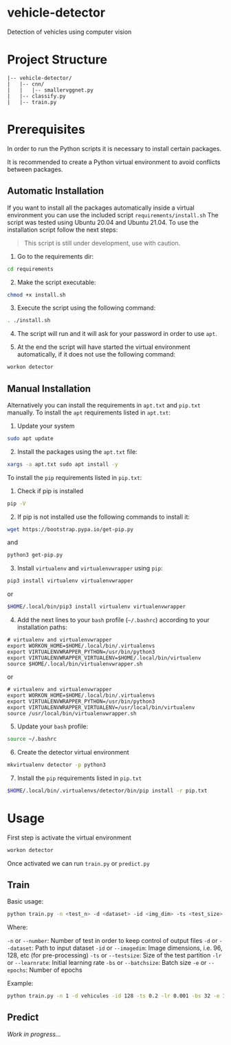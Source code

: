 # vehicle-detector
Detection of vehicles using computer vision

# Project Structure

```
|-- vehicle-detector/
|   |-- cnn/
|   |   |-- smallervggnet.py
|   |-- classify.py
|   |-- train.py
```

# Prerequisites

In order to run the Python scripts it is necessary to install certain packages.

It is recommended to create a Python virtual environment to avoid conflicts between packages.

## Automatic Installation

If you want to install all the packages automatically inside a virtual environment you can use the included script `requirements/install.sh`
The script was tested using Ubuntu 20.04 and Ubuntu 21.04. To use the installation script follow the next steps:

> This script is still under development, use with caution.

1. Go to the requirements dir:

```sh
cd requirements
```

2. Make the script executable:

```sh
chmod +x install.sh
```

3. Execute the script using the following command:

```sh
. ./install.sh
```

4. The script will run and it will ask for your password in order to use `apt`.

5. At the end the script will have started the virtual environment automatically, if it does not use the following command:

```sh
workon detector
```

## Manual Installation

Alternatively you can install the requirements in `apt.txt` and `pip.txt` manually. To install the `apt` requirements listed in `apt.txt`:

1. Update your system

```sh
sudo apt update
```

2. Install the packages using the `apt.txt` file:

```sh
xargs -a apt.txt sudo apt install -y
```

To install the `pip` requirements listed in `pip.txt`:

1. Check if pip is installed

```sh
pip -V
```

2. If pip is not installed use the following commands to install it:

```sh
wget https://bootstrap.pypa.io/get-pip.py
```

and

```sh
python3 get-pip.py
```

3. Install `virtualenv` and `virtualenvwrapper` using `pip`:

```sh
pip3 install virtualenv virtualenvwrapper
```

or

```sh
$HOME/.local/bin/pip3 install virtualenv virtualenvwrapper
```

4. Add the next lines to your `bash` profile (`~/.bashrc`) according to your installation paths:

```
# virtualenv and virtualenvwrapper
export WORKON_HOME=$HOME/.local/bin/.virtualenvs
export VIRTUALENVWRAPPER_PYTHON=/usr/bin/python3
export VIRTUALENVWRAPPER_VIRTUALENV=$HOME/.local/bin/virtualenv
source $HOME/.local/bin/virtualenvwrapper.sh
```

or

```
# virtualenv and virtualenvwrapper
export WORKON_HOME=$HOME/.local/bin/.virtualenvs
export VIRTUALENVWRAPPER_PYTHON=/usr/bin/python3
export VIRTUALENVWRAPPER_VIRTUALENV=/usr/local/bin/virtualenv
source /usr/local/bin/virtualenvwrapper.sh
```

5. Update your `bash` profile:

```sh
source ~/.bashrc
```

6. Create the detector virtual environment

```sh
mkvirtualenv detector -p python3
```

7. Install the `pip` requirements listed in `pip.txt`

```sh
$HOME/.local/bin/.virtualenvs/detector/bin/pip install -r pip.txt
```

# Usage

First step is activate the virtual environment

```sh
workon detector
```

Once activated we can run `train.py` or `predict.py`

## Train

Basic usage:

```sh
python train.py -n <test_n> -d <dataset> -id <img_dim> -ts <test_size> -lr <learn_rate> -bs <batch_size> -e <epochs>
```

Where: 

`-n` or `--number`: Number of test in order to keep control of output files
`-d` or `--dataset`: Path to input dataset
`-id` or `--imagedim`: Image dimensions, i.e. 96, 128, etc (for pre-processing)
`-ts` or `--testsize`: Size of the test partition
`-lr` or `--learnrate`: Initial learning rate
`-bs` or `--batchsize`: Batch size
`-e` or `--epochs`: Number of epochs

Example:

```sh
python train.py -n 1 -d vehicules -id 128 -ts 0.2 -lr 0.001 -bs 32 -e 100
```

## Predict

_Work in progress..._
